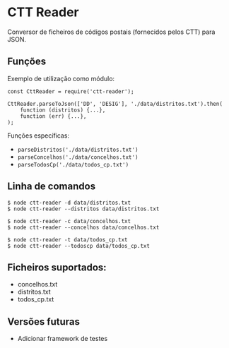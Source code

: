 # CTT Reader
Conversor de ficheiros de códigos postais (fornecidos pelos CTT) para JSON.

## Funções
Exemplo de utilização como módulo:
```
const CttReader = require('ctt-reader');

CttReader.parseToJson(['DD', 'DESIG'], './data/distritos.txt').then(
    function (distritos) {...},
    function (err) {...},
);
```

Funções específicas:
- `parseDistritos('./data/distritos.txt')`
- `parseConcelhos('./data/concelhos.txt')`
- `parseTodosCp('./data/todos_cp.txt')`

## Linha de comandos
```
$ node ctt-reader -d data/distritos.txt
$ node ctt-reader --distritos data/distritos.txt

$ node ctt-reader -c data/concelhos.txt
$ node ctt-reader --concelhos data/concelhos.txt

$ node ctt-reader -t data/todos_cp.txt
$ node ctt-reader --todoscp data/todos_cp.txt
```

## Ficheiros suportados:
- concelhos.txt
- distritos.txt
- todos_cp.txt

## Versões futuras
- Adicionar framework de testes